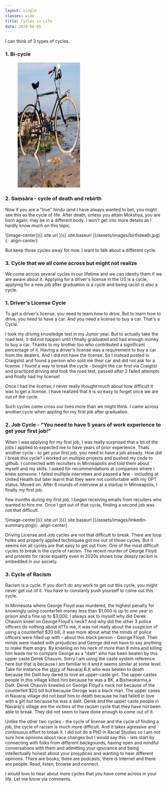 ```yaml
---
layout: single
classes: wide
title: Cycles in Life
date: 2020-06-05
---
```


I can think of 3 types of cycles.

### 1. Bi-cycle

<figure>
    <img src="/assets/images/bicycle.jpg" width="200" height="400">
</figure>

### 2. Saṃsāra - cycle of death and rebirth
    
Now if you are a "true" hindu (and I have always wanted to be), you might see this as the cycle of life. After death, unless you attain Mokshya, you are born again; may be in a different body. I won't get into more details as I hardly know much on this topic. 

![image-center]({{ site.url }}{{ site.baseurl }}/assets/images/birthdeath.jpg){: .align-center}

But keep those cycles away for now. I want to talk about a different cycle.

### 3. Cycle that we all come across but might not realize

We come across several cycles in our lifetime and we can idenity them if we are aware about it. Applying for a driver's license in the US is a cycle, applying for a new job after graduation is a cycle and being racist is also a cycle.
 
### 1. Driver's License Cycle

To get a driver's license, you need to learn how to drive. But to learn how to drive, you need to have a car. And you need a license to buy a car. That's a Cycle.

I took my driving knowledge test in my Junior year. But to actually take the road test, it did not happen until I finally graduated and had enough money to buy a car. Thanks to my brother too who contributed a significant percentage of it. Having a driver's license was a requirement to buy a car from the dealers. And I did not have the license. So I instead posted in Craigslist and found a person who sold me their car and did not ask for a license. I found a way to break the cycle - bought the car first via Craiglist and practiced driving and took the road test; passed after 2 failed attempts and finally had my license!  

Once I had the license, I never really thought much about how difficult it was to get a license. I have realized that it is so easy to forget once we are out of the cycle.

Such cycles come cross our lives more than we might think. I came across another cycle when appling for my first job after graduation.

### 2. Job Cycle - "You need to have 5 years of work experience to get your first job!" 

When I was applying for my first job, I was really surprised that a lot of the jobs I applied to expected me to have years of prior experience. Thats another cycle - to get your first job, you need to have a job already. How did I break this cycle? I worked on multiple projects and pushed my code to github. I connected with recruiters in Minneapolis and told them about myself and my skills. I asked for recommendations at companies where I knew someone. I failed multiple interviews and passed a few - including at United Health but later learnt that they were not comfortable with my OPT status. Moved on. After 6 rounds of interview at a startup in Minneapolis, I finally my first job.

Few months during my first job, I began receiving emails from recuiters who wanted to hire me. Once I got out of that cycle, finding a second job was not that difficult.

![image-center]({{ site.url }}{{ site.baseurl }}/assets/images/linkedin-summary.png){: .align-center}

Driving License and Job cycles are not that difficult to break. There are loop holes and properly applied techniques got me out of those cycles. But it seems not all cycles are that easy to get out from. One of the most difficult cycles to break is the cycle of racism. The recent murder of George Floyd and protests for racial equality even in 2020s shows how deeply racism is embedded in our society.

### 3. Cycle of Racism

Racism is a cycle. If you don't do any work to get out this cycle, you might never get out of it. You have to constanly push yourself to come out this cycle. 

In Minnesota where George Floyd was murdered, the highest penalty for knowingly using counterfeit money less than $1,000 is up to one year in prison and a fine up to $3,000. I always ask to myself why did Derek Chauvin kneel on George Floyd's neck? And why did the other 3 police officers do nothing about it?To me, it was not really about the suspicion of using a counterfeit $20 bill, it was more about what the minds of police officers were filled up with - about this black person - George Floyd. Their minds were loaded with prejudices and George did not have to say anything to make them angry. By kneeling on his neck of more than 8 mins and killing him leads me to compare George as a "dalit" who has been beaten by this upper caste Derek Chauvin. Sorry I am using the caste system reference here but that is because I am familiar to it and it seems similar at some level. Take for instance the [story](https://tkpo.st/3evOwPh) of Navaraj B.K who was beaten to death because the Dalit boy dared to love an upper-caste girl. The upper castes people in this village killed him because he was a BK, a Bishwokarma,a Dalit. Derek Chauvin kneeled on George Floyd's neck not because of the counterfeit $20 bill but because Geroge was a black man. The upper cases in Navaraj village did not beat him to death because he had falled in love with a girl but because he was a dalit. Derek and the upper caste people in Navaraj's village are the victims of the racism cycle that they have not been able to break. They did not seem to have done enough to come out of it. 

Unlike the other two cycles - the cycle of license and the cycle of finding a job, the cycle of racism is much more difficult. And it takes agressive and continuous effort to break it. I did not do a PhD in Racial Studies so I am not sure how opinions about race changes but I would say this - lets start by connecting with folks from different backgounds, having open and mindful conversations with them and admitting your ignorance and being intellectually honest about your prejudices and wanting to hear different opinions. There are books, there are podcasts, there is Internet and there are people. Read, listen, browse and connect. 

I would love to hear about more cycles that you have come across in your life. Let me know via comments.
